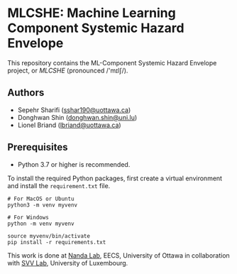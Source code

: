 # MLCSHE: Machine Learning Component Systemic Hazard Envelope

This repository contains the ML-Component Systemic Hazard Envelope project, or *MLCSHE* (pronounced /'mɪlʃ/).

## Authors

- Sepehr Sharifi (sshar190@uottawa.ca)
- Donghwan Shin (donghwan.shin@uni.lu)
- Lionel Briand (lbriand@uottawa.ca)

## Prerequisites

- Python 3.7 or higher is recommended.

To install the required Python packages, first create a virtual environment and install the `requirement.txt` file.

```shell script
# For MacOS or Ubuntu
python3 -m venv myvenv

# For Windows
python -m venv myvenv

source myvenv/bin/activate
pip install -r requirements.txt
```

This work is done at [Nanda Lab](https://www.nanda-lab.ca/), EECS, University of Ottawa in collaboration with [SVV Lab](https://wwwfr.uni.lu/snt/research/software_verification_and_validation_lab/), University of Luxembourg.
